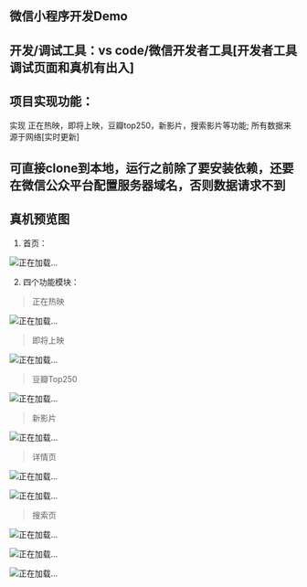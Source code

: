 微信小程序开发Demo
-----------------
## 开发/调试工具：vs code/微信开发者工具[开发者工具调试页面和真机有出入]
## 项目实现功能：
实现 正在热映，即将上映，豆瓣top250，新影片，搜索影片等功能;
所有数据来源于网络[实时更新]

## 可直接clone到本地，运行之前除了要安装依赖，还要在微信公众平台配置服务器域名，否则数据请求不到


## 真机预览图
1. 首页：

![正在加载...](https://github.com/RoseSnow/DouBan_Movies/blob/master/preview/home.jpg)

2. 四个功能模块：
>正在热映

![正在加载...](https://github.com/RoseSnow/DouBan_Movies/blob/master/preview/hot.jpg)

>即将上映

![正在加载...](https://github.com/RoseSnow/DouBan_Movies/blob/master/preview/jjsy.jpg)

>豆瓣Top250

![正在加载...](https://github.com/RoseSnow/DouBan_Movies/tree/master/preview/top250.jpg)

>新影片

![正在加载...](https://github.com/RoseSnow/DouBan_Movies/blob/master/preview/new.jpg)

>详情页

![正在加载...](https://github.com/RoseSnow/DouBan_Movies/blob/master/preview/xqi.jpg)

![正在加载...](https://github.com/RoseSnow/DouBan_Movies/blob/master/preview/xq2.jpg)

>搜索页

![正在加载...](https://github.com/RoseSnow/DouBan_Movies/blob/master/preview/search.jpg)

![正在加载...](https://github.com/RoseSnow/DouBan_Movies/blob/master/preview/ss1.jpg)

![正在加载...](https://github.com/RoseSnow/DouBan_Movies/blob/master/preview/ss2.jpg)